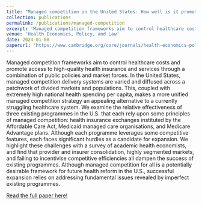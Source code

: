 ```yaml
---
title: "Managed competition in the United States: How well is it promoting equity and efficiency?"
collection: publications
permalink: /publications/managed-competition
excerpt: 'Managed competition frameworks aim to control healthcare costs and promote access to high-quality health insurance and services through a combination of public policies and market forces. We examine the relative effectiveness of three existing programmes in the U.S. that each rely upon some principles of managed competition: health insurance exchanges instituted by the Affordable Care Act, Medicaid managed care organisations, and Medicare Advantage plans.'
venue: 'Health Economics, Policy, and Law'
date: 2024-01-08
paperurl: 'https://www.cambridge.org/core/journals/health-economics-policy-and-law/article/managed-competition-in-the-united-states-how-well-is-it-promoting-equity-and-efficiency/D3E73ADE6BA48EC9B7AB4C7915FE5667'
---
```


Managed competition frameworks aim to control healthcare costs and promote access to high-quality health insurance and services through a combination of public policies and market forces. In the United States, managed competition delivery systems are varied and diffused across a patchwork of divided markets and populations. This, coupled with extremely high national health spending per capita, makes a more unified managed competition strategy an appealing alternative to a currently struggling healthcare system. We examine the relative effectiveness of three existing programmes in the U.S. that each rely upon some principles of managed competition: health insurance exchanges instituted by the Affordable Care Act, Medicaid managed care organisations, and Medicare Advantage plans. Although each programme leverages some competitive features, each faces significant hurdles as a candidate for expansion. We highlight these challenges with a survey of academic health economists, and find that provider and insurer consolidation, highly segmented markets, and failing to incentivise competitive efficiencies all dampen the success of existing programmes. Although managed competition for all is a potentially desirable framework for future health reform in the U.S., successful expansion relies on addressing fundamental issues revealed by imperfect existing programmes.

[Read the full paper here!]([http://alex-hoagland.github.io/files/ManagedCompetition_20221031.pdf](https://www.cambridge.org/core/journals/health-economics-policy-and-law/article/managed-competition-in-the-united-states-how-well-is-it-promoting-equity-and-efficiency/D3E73ADE6BA48EC9B7AB4C7915FE5667)https://www.cambridge.org/core/journals/health-economics-policy-and-law/article/managed-competition-in-the-united-states-how-well-is-it-promoting-equity-and-efficiency/D3E73ADE6BA48EC9B7AB4C7915FE5667)
